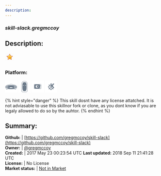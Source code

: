 ```yaml
---
description: 
---
```


### _skill-slack.gregmccoy_  
## Description:  
  
![](../.gitbook/assets/star.png)  
### Platform:  
 ![Mark I](../.gitbook/assets/mark-1-icon.png)  ![Mark II](../.gitbook/assets/mark-2-icon.png)  ![Picroft](../.gitbook/assets/picroft-icon.png)  ![plasmoid](../.gitbook/assets/kde.png)   
  
{% hint style="danger" %}
This skill dosnt have any license attatched. It is not adviasable to use this skillnor fork or clone, as you dont know if you are legaly allowed to do so by the auhtor.
{% endhint %}
  
## Summary:  
**Github:** | [https://github.com/gregmccoy/skill-slack](https://github.com/gregmccoy/skill-slack)  
**Owner:** | [@gregmccoy](https://github.com/gregmccoy)  
**Created:** | 2017 May 23 00:23:54 UTC  **Last updated:** 2018 Sep 11 21:41:28 UTC  
**License:** | No License  
**Market status:** | [Not in Market](https://market.mycroft.ai/skill/)  

